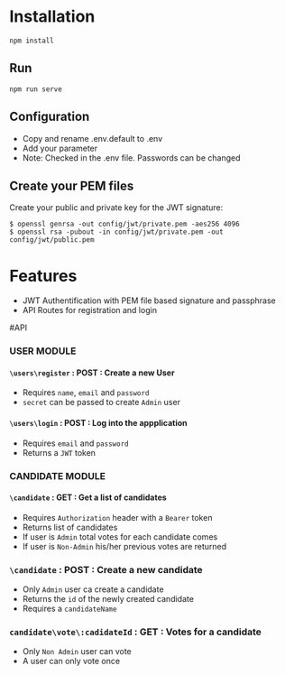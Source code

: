 # Installation

```
npm install
```
## Run

```
npm run serve
```
## Configuration

* Copy and rename .env.default to .env
* Add your parameter
* Note: Checked in the .env file. Passwords can be changed

## Create your PEM files

Create your public and private key for the JWT signature:

```
$ openssl genrsa -out config/jwt/private.pem -aes256 4096
$ openssl rsa -pubout -in config/jwt/private.pem -out config/jwt/public.pem
```


# Features

* JWT Authentification with PEM file based signature and passphrase
* API Routes for registration and login


#API

### USER MODULE 
#### `\users\register` : POST :  Create a new User
* Requires `name`, `email` and `password`
* `secret` can be passed to create `Admin` user 

#### `\users\login` : POST : Log into the appplication

* Requires `email` and `password`
* Returns a `JWT` token


### CANDIDATE MODULE

#### `\candidate` : GET : Get a list of candidates
* Requires `Authorization` header with a `Bearer` token
* Returns list of candidates
* If user is `Admin` total votes for each candidate comes
* If user is `Non-Admin` his/her previous votes are returned 

### `\candidate` : POST : Create a new candidate
* Only `Admin` user ca create a candidate
* Returns the `id` of the newly created candidate
* Requires a `candidateName` 

### `candidate\vote\:cadidateId` : GET : Votes for a candidate
* Only `Non Admin` user can vote
* A user can only vote once